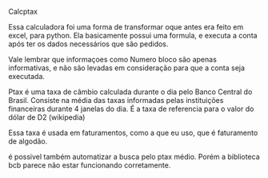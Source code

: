Calcptax

Essa calculadora foi uma forma de transformar oque antes era feito em excel, para python. Ela basicamente possui uma formula, e executa a conta após ter os dados necessários que são pedidos.

Vale lembrar que informaçoes como Numero bloco são apenas informativas, e não são levadas em consideração para que a conta seja executada.

Ptax é uma taxa de câmbio calculada durante o dia pelo Banco Central do Brasil. Consiste na média das taxas informadas pelas instituições financeiras durante 4 janelas do dia. É a taxa de referencia para o valor do dólar de D2 (wikipedia)

Essa taxa é usada em faturamentos, como a que eu uso, que é faturamento de algodão.

é possivel também automatizar a busca pelo ptax médio. Porém a biblioteca bcb parece não estar funcionando corretamente.
